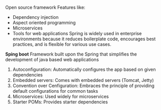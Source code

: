 Open source framework
Features like:
- Dependency injection
- Aspect oriented programming
- Microservices
- Tools for web applications
Spring is widely used in enterprise environments because it reduces boilerplate code, encourages best practices, and is flexible for various use cases.


**Sping boot**
Framework built upon the Spring that simplifies the development of java based web applications

1. Autoconfiguration: Automatically configures the app based on given dependencies
2. Embedded servers: Comes with embedded servers (Tomcat, Jetty)
3. Convention over Cenfiguration: Embraces the principle of providing default configurations for common tasks
4. Microservices: Used widely for microservices
5. Starter POMs: Provides starter dependencies